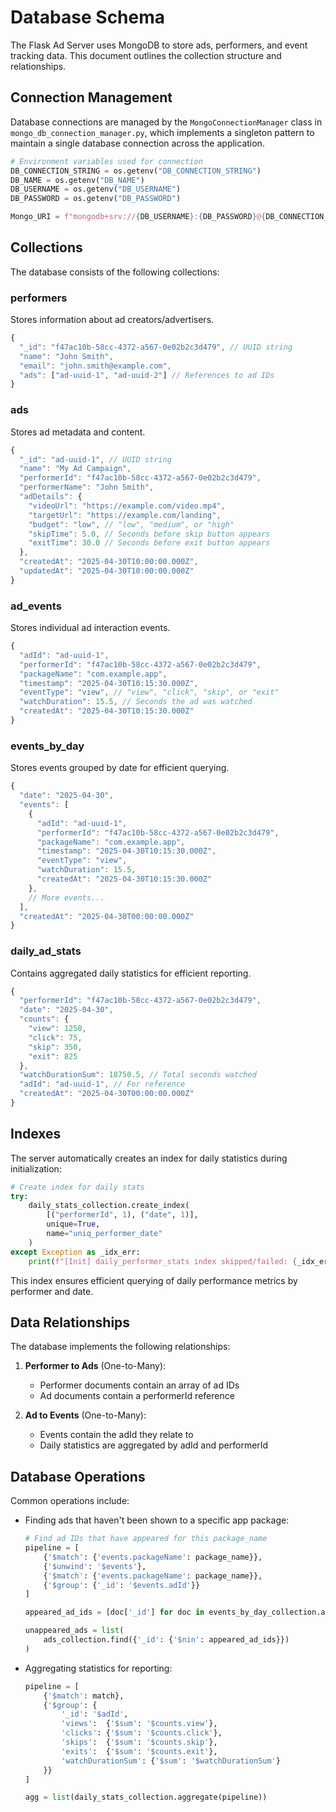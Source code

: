 # Database Schema

The Flask Ad Server uses MongoDB to store ads, performers, and event tracking data. This document outlines the collection structure and relationships.

## Connection Management

Database connections are managed by the `MongoConnectionManager` class in `mongo_db_connection_manager.py`, which implements a singleton pattern to maintain a single database connection across the application.

```python
# Environment variables used for connection
DB_CONNECTION_STRING = os.getenv("DB_CONNECTION_STRING")
DB_NAME = os.getenv("DB_NAME")
DB_USERNAME = os.getenv("DB_USERNAME")
DB_PASSWORD = os.getenv("DB_PASSWORD")

Mongo_URI = f"mongodb+srv://{DB_USERNAME}:{DB_PASSWORD}@{DB_CONNECTION_STRING}/{DB_NAME}"
```

## Collections

The database consists of the following collections:

### performers

Stores information about ad creators/advertisers.

```javascript
{
  "_id": "f47ac10b-58cc-4372-a567-0e02b2c3d479", // UUID string
  "name": "John Smith",
  "email": "john.smith@example.com",
  "ads": ["ad-uuid-1", "ad-uuid-2"] // References to ad IDs
}
```

### ads

Stores ad metadata and content.

```javascript
{
  "_id": "ad-uuid-1", // UUID string
  "name": "My Ad Campaign",
  "performerId": "f47ac10b-58cc-4372-a567-0e02b2c3d479",
  "performerName": "John Smith",
  "adDetails": {
    "videoUrl": "https://example.com/video.mp4",
    "targetUrl": "https://example.com/landing",
    "budget": "low", // "low", "medium", or "high"
    "skipTime": 5.0, // Seconds before skip button appears
    "exitTime": 30.0 // Seconds before exit button appears
  },
  "createdAt": "2025-04-30T10:00:00.000Z",
  "updatedAt": "2025-04-30T10:00:00.000Z"
}
```

### ad_events

Stores individual ad interaction events.

```javascript
{
  "adId": "ad-uuid-1",
  "performerId": "f47ac10b-58cc-4372-a567-0e02b2c3d479",
  "packageName": "com.example.app",
  "timestamp": "2025-04-30T10:15:30.000Z",
  "eventType": "view", // "view", "click", "skip", or "exit"
  "watchDuration": 15.5, // Seconds the ad was watched
  "createdAt": "2025-04-30T10:15:30.000Z"
}
```

### events_by_day

Stores events grouped by date for efficient querying.

```javascript
{
  "date": "2025-04-30",
  "events": [
    {
      "adId": "ad-uuid-1",
      "performerId": "f47ac10b-58cc-4372-a567-0e02b2c3d479",
      "packageName": "com.example.app",
      "timestamp": "2025-04-30T10:15:30.000Z",
      "eventType": "view",
      "watchDuration": 15.5,
      "createdAt": "2025-04-30T10:15:30.000Z"
    },
    // More events...
  ],
  "createdAt": "2025-04-30T00:00:00.000Z"
}
```

### daily_ad_stats

Contains aggregated daily statistics for efficient reporting.

```javascript
{
  "performerId": "f47ac10b-58cc-4372-a567-0e02b2c3d479",
  "date": "2025-04-30",
  "counts": {
    "view": 1250,
    "click": 75,
    "skip": 350,
    "exit": 825
  },
  "watchDurationSum": 18750.5, // Total seconds watched
  "adId": "ad-uuid-1", // For reference
  "createdAt": "2025-04-30T00:00:00.000Z"
}
```

## Indexes

The server automatically creates an index for daily statistics during initialization:

```python
# Create index for daily stats
try:
    daily_stats_collection.create_index(
        [("performerId", 1), ("date", 1)],
        unique=True,
        name="uniq_performer_date"
    )
except Exception as _idx_err:
    print(f"[Init] daily_performer_stats index skipped/failed: {_idx_err}")
```

This index ensures efficient querying of daily performance metrics by performer and date.

## Data Relationships

The database implements the following relationships:

1. **Performer to Ads** (One-to-Many):
   - Performer documents contain an array of ad IDs
   - Ad documents contain a performerId reference

2. **Ad to Events** (One-to-Many):
   - Events contain the adId they relate to
   - Daily statistics are aggregated by adId and performerId

## Database Operations

Common operations include:

- Finding ads that haven't been shown to a specific app package:
  ```python
  # Find ad IDs that have appeared for this package_name
  pipeline = [
      {'$match': {'events.packageName': package_name}},
      {'$unwind': '$events'},
      {'$match': {'events.packageName': package_name}},
      {'$group': {'_id': '$events.adId'}}
  ]
  
  appeared_ad_ids = [doc['_id'] for doc in events_by_day_collection.aggregate(pipeline)]
  
  unappeared_ads = list(
      ads_collection.find({'_id': {'$nin': appeared_ad_ids}})
  )
  ```

- Aggregating statistics for reporting:
  ```python
  pipeline = [
      {'$match': match},
      {'$group': {
          '_id': '$adId',
          'views':  {'$sum': '$counts.view'},
          'clicks': {'$sum': '$counts.click'},
          'skips':  {'$sum': '$counts.skip'},
          'exits':  {'$sum': '$counts.exit'},
          'watchDurationSum': {'$sum': '$watchDurationSum'}
      }}
  ]
  
  agg = list(daily_stats_collection.aggregate(pipeline))
  ```
